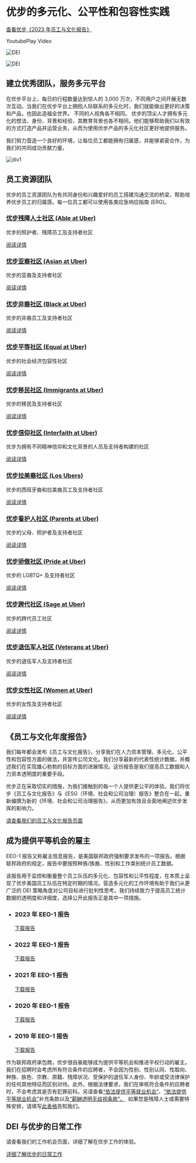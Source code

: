 # 优步的多元化、公平性和包容性实践

[查看优步《2023 年员工与文化报告》](https://www.uber.com/us/zh/about/diversity/people-and-culture-report/)

YoutubePlay Video

![DEI](https://www.uber-assets.com/image/upload/f_auto,q_auto:eco,c_fill,h_311,w_552/v1657728061/assets/61/b6805b-c290-44ef-a3a6-5d710a5181e9/original/DSC06209.jpg)

![DEI](https://www.uber-assets.com/image/upload/f_auto,q_auto:eco,c_fill,h_311,w_552/v1657728061/assets/61/b6805b-c290-44ef-a3a6-5d710a5181e9/original/DSC06209.jpg)

## 建立优秀团队，服务多元平台

在优步平台上，每日的行程数量达到惊人的 3,000 万次，不同用户之间开展无数次互动。当我们在优步平台上拥抱人际联系的多元化时，我们就能做出更好的决策和产品，也因此造福全世界。 不同的人视角各不相同。 优步的顶尖人才拥有多元化的想法、身份、背景和经验，其教育背景也各不相同。他们能够帮助我们以有效的方式打造产品并运营业务，从而为使用优步产品的多元化社区更好地提供服务。

我们努力营造一个良好的环境，让每位员工都能拥有归属感，并能够紧密合作，为我们的共同成功贡献力量。

![div1](https://www.uber-assets.com/image/upload/f_auto,q_auto:eco,c_fill,h_690,w_552/v1656550089/assets/78/74ad1e-ae1a-4dc1-9605-017df2939bec/original/100621_Uber_Recruiting_Shot04_0404.jpg)

## 员工资源团队

优步的员工资源团队为有共同身份和兴趣爱好的员工搭建沟通交流的桥梁，帮助培养优步员工的归属感。每一位员工都可以使用各类应急响应指南 (ERG)。

### [优步残障人士社区 (Able at Uber)](https://www.uber.com/us/zh/about/diversity/able-at-uber/ "阅读详情")

优步的照护者、残障员工及支持者社区

[
阅读详情
](https://www.uber.com/us/zh/about/diversity/able-at-uber/)

### [优步亚裔社区 (Asian at Uber)](https://www.uber.com/us/zh/about/diversity/asian-at-uber/ "阅读详情")

优步的亚裔及支持者社区

[
阅读详情
](https://www.uber.com/us/zh/about/diversity/asian-at-uber/)

### [优步非裔社区 (Black at Uber)](https://www.uber.com/us/zh/about/diversity/black-at-uber/ "阅读详情")

优步的非裔员工及支持者社区

[
阅读详情
](https://www.uber.com/us/zh/about/diversity/black-at-uber/)

### [优步平等社区 (Equal at Uber)](https://www.uber.com/us/zh/about/diversity/equal-at-uber/ "阅读详情")

优步的社会经济包容性社区

[
阅读详情
](https://www.uber.com/us/zh/about/diversity/equal-at-uber/)

### [优步移民社区 (Immigrants at Uber)](https://www.uber.com/us/zh/about/diversity/immigrants-at-uber/ "阅读详情")

优步的移民及支持者社区

[
阅读详情
](https://www.uber.com/us/zh/about/diversity/immigrants-at-uber/)

### [优步信仰社区 (Interfaith at Uber)](https://www.uber.com/us/zh/about/diversity/interfaith-at-uber/ "阅读详情")

优步为拥有不同精神信仰和文化背景的人员及支持者构建的社区

[
阅读详情
](https://www.uber.com/us/zh/about/diversity/interfaith-at-uber/)

### [优步拉美裔社区 (Los Ubers)](https://www.uber.com/us/zh/about/diversity/los-ubers/ "阅读详情")

优步的西班牙裔和拉美裔员工及支持者社区

[
阅读详情
](https://www.uber.com/us/zh/about/diversity/los-ubers/)

### [优步看护人社区 (Parents at Uber)](https://www.uber.com/us/zh/about/diversity/parents-at-uber/ "阅读详情")

优步的父母、照护者及支持者社区

[
阅读详情
](https://www.uber.com/us/zh/about/diversity/parents-at-uber/)

### [优步骄傲社区 (Pride at Uber)](https://www.uber.com/us/zh/about/diversity/pride-at-uber/ "阅读详情")

优步的 LGBTQ+ 及支持者社区

[
阅读详情
](https://www.uber.com/us/zh/about/diversity/pride-at-uber/)

### [优步跨代社区 (Sage at Uber)](https://www.uber.com/us/zh/about/diversity/sages-at-uber/ "阅读详情")

优步的跨代员工社区

[
阅读详情
](https://www.uber.com/us/zh/about/diversity/sages-at-uber/)

### [优步退伍军人社区 (Veterans at Uber)](https://www.uber.com/us/zh/about/diversity/veterans-at-uber/ "阅读详情")

优步的退伍军人及支持者社区

[
阅读详情
](https://www.uber.com/us/zh/about/diversity/veterans-at-uber/)

### [优步女性社区 (Women at Uber)](https://www.uber.com/us/zh/about/diversity/women-at-uber/ "阅读详情")

优步的女性及支持者社区

[
阅读详情
](https://www.uber.com/us/zh/about/diversity/women-at-uber/)

## 《员工与文化年度报告》

我们每年都会发布《员工与文化报告》，分享我们在人力资本管理、多元化、公平性和包容性方面的做法，并宣传公司文化。我们分享最新的代表性统计数据，并概述我们在实现雄心勃勃的目标方面的进展情况。这份报告是我们提高员工数据和人力资本透明度的重要手段。

优步正在采取切实的措施，为我们接触到的每一个人提供更公平的体验。我们将优步《员工与文化报告》与《ESG（环境、社会和公司治理）报告》整合在一起，重新编撰为新的《环境、社会和公司治理报告》，从而更加有效且全面地阐述优步发挥的影响力。

[
请查看我们的员工与文化报告页面
](https://www.uber.com/us/zh/about/diversity/people-and-culture-report/)

## 成为提供平等机会的雇主

EEO-1 报告又称雇主信息报告，是美国联邦政府强制要求发布的一项报告。根据联邦政府的规定，报告中要按照种族/族裔、性别和工作类别统计员工数据。

该报告用于监控和衡量整个员工队伍的多元化、包容性和公平性程度，在本质上呈现了优步美国员工队伍在特定时期的情况。营造多元化的工作环境有助于我们从更广泛的 DEI 策略角度对公司目标进行批判性思考。我们持续致力于提高员工统计数据的透明度和详细度，选择公开此报告正是其中一项措施。

-   ### 2023 年 EEO-1 报告

    [
    下载报告
    ](https://s23.q4cdn.com/407969754/files/doc_downloads/2024/09/Uber-2023-EEO-1-Report.pdf)

-   ### 2022 年 EEO-1 报告

    [
    下载报告
    ](https://s23.q4cdn.com/407969754/files/doc_downloads/2024/09/Uber-2022-EEO-1-Report.pdf)

-   ### 2021 年 EEO-1 报告

    [
    下载报告
    ](https://uber.app.box.com/s/sflx94rdfjasonmfyj0rsxgayt8yhw5d)

-   ### 2020 年 EEO-1 报告

    [
    下载报告
    ](https://uber.app.box.com/s/5o9jinlsv3c9bsdjiewiou8fd80oz896?uclick_id=8edfa50d-e289-451f-9b32-ddc1f08cb184)

-   ### 2019 年 EEO-1 报告

    [
    下载报告
    ](https://uber.app.box.com/s/kbtsc0a7ubzdcqznle55az9zgu34evi0?uclick_id=8edfa50d-e289-451f-9b32-ddc1f08cb184)

作为联邦政府承包商，优步很自豪能够成为提供平等机会和推进平权行动的雇主。我们在招聘时会考虑所有符合条件的应聘者，不会因为性别、性别认同、性取向、种族、肤色、宗教、原籍、残障状况、受保护的退伍军人身份、年龄或受法律保护的任何其他特征而区别对待。此外，根据法律要求，我们在审核符合条件的应聘者时，不会考虑其是否有犯罪前科。另请查看[“依法提供平等就业机会”](https://tb-static.uber.com/prod/uber-static/uber-sites/_pdf/EEO+Poster_Uber+Careers+Posting.pdf)、[“依法提供平等就业机会”](https://www.dol.gov/sites/dolgov/files/ofccp/regs/compliance/posters/pdf/OFCCP_EEO_Supplement_Final_JRF_QA_508c.pdf)补充条款以及[“薪酬透明无歧视条款”。](https://www.dol.gov/sites/dolgov/files/OFCCP/pdf/pay-transp_%20English_formattedESQA508c.pdf)  如果您是残障人士或需要特殊安排，请填写[此表格](https://docs.google.com/forms/d/e/1FAIpQLSdb_Y9Bv8-lWDMbpidF2GKXsxzNh11wUUVS7fM1znOfEJsVeA/viewform)告知我们。

## DEI 与优步的日常工作

请查看我们的工作机会页面，详细了解在优步工作的体验。

[
详细了解优步的日常工作
](https://www.uber.com/us/en/careers/lifeatuber/)
